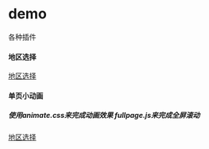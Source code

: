 # demo
各种插件
#### 地区选择
[地区选择](https://adstorlin.github.io/demo/地区选择/group.html)
#### 单页小动画  
##### 使用animate.css来完成动画效果 fullpage.js来完成全屏滚动
[地区选择](https://adstorlin.github.io/demo//一个单页动画/index.html)